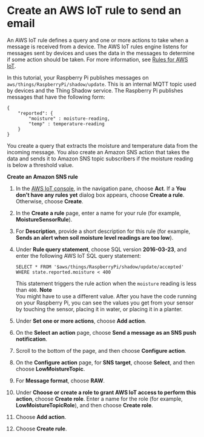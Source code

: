 # Create an AWS IoT rule to send an email<a name="iot-moisture-create-rule"></a>

An AWS IoT rule defines a query and one or more actions to take when a message is received from a device\. The AWS IoT rules engine listens for messages sent by devices and uses the data in the messages to determine if some action should be taken\. For more information, see [Rules for AWS IoT](iot-rules.md)\. 

In this tutorial, your Raspberry Pi publishes messages on `aws/things/RaspberryPi/shadow/update`\. This is an internal MQTT topic used by devices and the Thing Shadow service\. The Raspberry Pi publishes messages that have the following form:

```
{
    "reported": {
        "moisture" : moisture-reading,
        "temp" : temperature-reading
    }
}
```

You create a query that extracts the moisture and temperature data from the incoming message\. You also create an Amazon SNS action that takes the data and sends it to Amazon SNS topic subscribers if the moisture reading is below a threshold value\.

**Create an Amazon SNS rule**

1. In the [AWS IoT console](https://console.aws.amazon.com/iot/home), in the navigation pane, choose **Act**\. If a **You don't have any rules yet** dialog box appears, choose **Create a rule**\. Otherwise, choose **Create**\.

1. In the **Create a rule** page, enter a name for your rule \(for example, **MoistureSensorRule**\)\.

1. For **Description**, provide a short description for this rule \(for example, **Sends an alert when soil moisture level readings are too low**\)\.

1. Under **Rule query statement**, choose SQL version **2016\-03\-23**, and enter the following AWS IoT SQL query statement:

   ```
   SELECT * FROM '$aws/things/RaspberryPi/shadow/update/accepted' WHERE state.reported.moisture < 400
   ```

   This statement triggers the rule action when the `moisture` reading is less than `400`\.
**Note**  
You might have to use a different value\. After you have the code running on your Raspberry Pi, you can see the values you get from your sensor by touching the sensor, placing it in water, or placing it in a planter\. 

1. Under **Set one or more actions**, choose **Add action**\.

1. On the **Select an action** page, choose **Send a message as an SNS push notification**\.

1. Scroll to the bottom of the page, and then choose **Configure action**\.

1. On the **Configure action** page, for **SNS target**, choose **Select**, and then choose **LowMoistureTopic**\. 

1. For **Message format**, choose **RAW**\.

1. Under **Choose or create a role to grant AWS IoT access to perform this action**, choose **Create role**\. Enter a name for the role \(for example, **LowMoistureTopicRole**\), and then choose **Create role**\.

1. Choose **Add action**\.

1. Choose **Create rule**\.